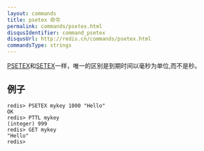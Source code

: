 ```yaml
---
layout: commands
title: psetex 命令
permalink: commands/psetex.html
disqusIdentifier: command_psetex
disqusUrl: http://redis.cn/commands/psetex.html
commandsType: strings
---
```


[PSETEX](/commands/psetex.html)和[SETEX](/commands/setex.html)一样，唯一的区别是到期时间以毫秒为单位,而不是秒。

## 例子

	redis> PSETEX mykey 1000 "Hello"
	OK
	redis> PTTL mykey
	(integer) 999
	redis> GET mykey
	"Hello"
	redis> 